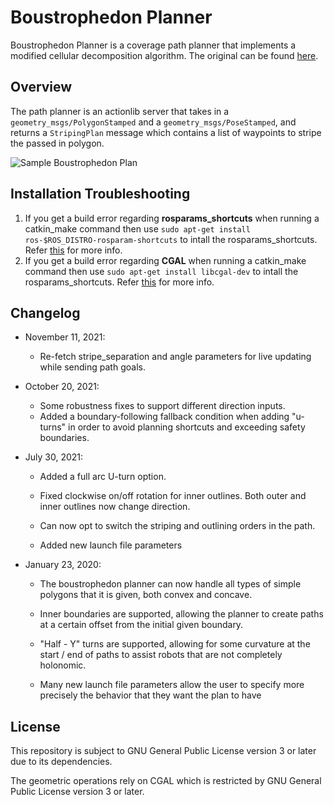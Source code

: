 # Boustrophedon Planner
Boustrophedon Planner is a coverage path planner that implements a modified cellular decomposition algorithm. The original can be found [here](https://www.ncbi.nlm.nih.gov/pmc/articles/PMC6806237/).

## Overview
The path planner is an actionlib server that takes in a `geometry_msgs/PolygonStamped` and a `geometry_msgs/PoseStamped`,
and returns a `StripingPlan` message which contains a list of waypoints to stripe the passed in polygon.

![Sample Boustrophedon Plan](half-y-turn-concave.png)

## Installation Troubleshooting

 1. If you get a build error regarding **rosparams_shortcuts** when running a catkin_make command then use `sudo apt-get install ros-$ROS_DISTRO-rosparam-shortcuts` to intall the rosparams_shortcuts. Refer [this](https://github.com/PickNikRobotics/rosparam_shortcuts) for more info.
 2. If you get a build error regarding **CGAL** when running a catkin_make command then use `sudo apt-get install libcgal-dev` to intall the rosparams_shortcuts. Refer [this](https://www.cgal.org/download/linux.html) for more info.

## Changelog
- November 11, 2021:
  - Re-fetch stripe_separation and angle parameters for live updating while sending path goals.

- October 20, 2021:
  - Some robustness fixes to support different direction inputs.
  - Added a boundary-following fallback condition when adding "u-turns" in order to avoid planning shortcuts and exceeding safety boundaries.

- July 30, 2021:
  - Added a full arc U-turn option.
  - Fixed clockwise on/off rotation for inner outlines. Both outer and inner outlines now change direction.

  - Can now opt to switch the striping and outlining orders in the path.

  - Added new launch file parameters


- January 23, 2020:
  - The boustrophedon planner can now handle all types of simple polygons that it is given, both convex and concave.
  - Inner boundaries are supported, allowing the planner to create paths at a certain offset from the initial given boundary.

  - "Half - Y" turns are supported, allowing for some curvature at the start / end of paths to assist robots that are not completely holonomic.

  - Many new launch file parameters allow the user to specify more precisely the behavior that they want the plan to have

## License

This repository is subject to GNU General Public License version 3 or later due to its dependencies.

The geometric operations rely on CGAL which is restricted by GNU General Public License version 3 or later.
